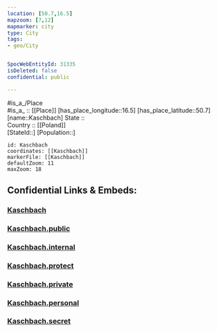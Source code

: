```yaml
---
location: [50.7,16.5] 
mapzoom: [7,12] 
mapmarker: city 
type: City
tags:
- geo/City


SpocWebEntityId: 31335
isDeleted: false
confidential: public

---
```

#is_a_/Place  
#is_a_ :: [[Place]] 
[has_place_longitude::16.5] 
[has_place_latitude::50.7] 
[name::Kaschbach] 
State ::  
Country :: [[Poland]]  
[StateId::] 
[Population::] 



```leaflet
id: Kaschbach
coordinates: [[Kaschbach]] 
markerFile: [[Kaschbach]] 
defaultZoom: 11 
maxZoom: 18
```


## Confidential Links & Embeds: 

### [Kaschbach](/_Standards/Earth/Continent/Europe/Europe~East/Poland/Provinces~Poland/Lower_Silesian/City/Kaschbach.md) 

### [Kaschbach.public](/_public/Earth/Continent/Europe/Europe~East/Poland/Provinces~Poland/Lower_Silesian/City/Kaschbach.public.md) 

### [Kaschbach.internal](/_internal/Earth/Continent/Europe/Europe~East/Poland/Provinces~Poland/Lower_Silesian/City/Kaschbach.internal.md) 

### [Kaschbach.protect](/_protect/Earth/Continent/Europe/Europe~East/Poland/Provinces~Poland/Lower_Silesian/City/Kaschbach.protect.md) 

### [Kaschbach.private](/_private/Earth/Continent/Europe/Europe~East/Poland/Provinces~Poland/Lower_Silesian/City/Kaschbach.private.md) 

### [Kaschbach.personal](/_personal/Earth/Continent/Europe/Europe~East/Poland/Provinces~Poland/Lower_Silesian/City/Kaschbach.personal.md) 

### [Kaschbach.secret](/_secret/Earth/Continent/Europe/Europe~East/Poland/Provinces~Poland/Lower_Silesian/City/Kaschbach.secret.md)

